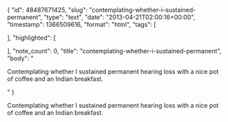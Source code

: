 {
  "id": 48487671425,
  "slug": "contemplating-whether-i-sustained-permanent",
  "type": "text",
  "date": "2013-04-21T02:00:16+00:00",
  "timestamp": 1366509616,
  "format": "html",
  "tags": [

  ],
  "highlighted": [

  ],
  "note_count": 0,
  "title": "contemplating-whether-i-sustained-permanent",
  "body": "<p>Contemplating whether I sustained permanent hearing loss with a nice pot of coffee and an Indian breakfast.</p>"
}

<p>Contemplating whether I sustained permanent hearing loss with a nice pot of coffee and an Indian breakfast.</p>